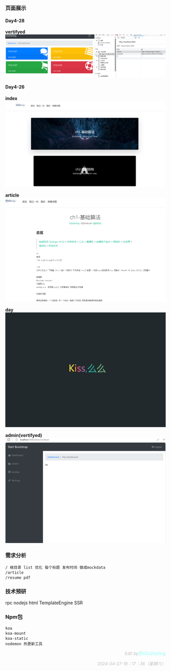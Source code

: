 
### 页面展示

#### Day4-28

**vertifyed**
![alt text](./assets/image/image-4.png)

#### Day4-26
**index**
![alt text](./assets/image/image-1.png)

**article**
![alt text](./assets/image/image-3.png)

**day**
![alt text](./assets/image/image-2.png)

**admin(vertifyed)**
![alt text](./assets/image/image.png)

### 需求分析
```
/ 根目录 list 优化 每个标题 发布时间 做成mockdata
/article 
/resume pdf 
```

### 技术预研
rpc nodejs html TemplateEngine SSR


### Npm包
```
koa 
koa-mount
koa-static
nodemon 热更新工具
```

<p style="text-align:right"> <span style="font-size: small; color: rgba(128, 128, 128, 0.5);">Edit by</span><em style="color: rgba(91, 255, 247, 0.65);">@02sDarling</em></p><p style="text-align:right"> <span style="font-size: small; color: rgba(128, 128, 128, 0.5);"><em>2024-04-27-18：17：36（星期六）</em></span></p>
